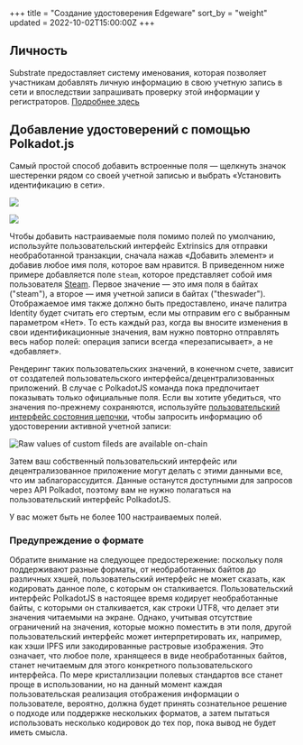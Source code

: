 +++
title = "Создание удостоверения Edgeware"
sort_by = "weight"
updated = 2022-10-02T15:00:00Z
+++

## Личность

Substrate предоставляет систему именования, которая позволяет участникам добавлять личную информацию в свою учетную запись в сети и впоследствии запрашивать проверку этой информации у регистраторов. [Подробнее здесь](https://wiki.polkadot.network/docs/en/learn-identity#registrars)

## Добавление удостоверений с помощью Polkadot.js

Самый простой способ добавить встроенные поля — щелкнуть значок шестеренки рядом со своей учетной записью и выбрать «Установить идентификацию в сети».

![](https://user-images.githubusercontent.com/32852637/116119305-477def80-a68c-11eb-9dba-1124d54a13e7.PNG)

![](https://user-images.githubusercontent.com/32852637/116119319-4d73d080-a68c-11eb-9b4e-8ac906e18baf.png)

Чтобы добавить настраиваемые поля помимо полей по умолчанию, используйте пользовательский интерфейс Extrinsics для отправки необработанной транзакции, сначала нажав «Добавить элемент» и добавив любое имя поля, которое вам нравится. В приведенном ниже примере добавляется поле `steam`, которое представляет собой имя пользователя [Steam](https://store.steampowered.com/). Первое значение — это имя поля в байтах \("steam"\), а второе — имя учетной записи в байтах \("theswader"\). Отображаемое имя также должно быть предоставлено, иначе палитра Identity будет считать его стертым, если мы отправим его с выбранным параметром «Нет». То есть каждый раз, когда вы вносите изменения в свои идентификационные значения, вам нужно повторно отправлять весь набор полей: операция записи всегда «перезаписывает», а не «добавляет».

Рендеринг таких пользовательских значений, в конечном счете, зависит от создателей пользовательского интерфейса/децентрализованных приложений. В случае с PolkadotJS команда пока предпочитает показывать только официальные поля. Если вы хотите убедиться, что значения по-прежнему сохраняются, используйте [пользовательский интерфейс состояния цепочки](https://polkadot.js.org/apps/#/chainstate), чтобы запросить информацию об удостоверении активной учетной записи:

![Raw values of custom fileds are available on-chain](https://wiki.polkadot.network/img/identity/05.jpg)

Затем ваш собственный пользовательский интерфейс или децентрализованное приложение могут делать с этими данными все, что им заблагорассудится. Данные останутся доступными для запросов через API Polkadot, поэтому вам не нужно полагаться на пользовательский интерфейс PolkadotJS.

У вас может быть не более 100 настраиваемых полей.

### Предупреждение о формате

Обратите внимание на следующее предостережение: поскольку поля поддерживают разные форматы, от необработанных байтов до различных хэшей, пользовательский интерфейс не может сказать, как кодировать данное поле, с которым он сталкивается. Пользовательский интерфейс PolkadotJS в настоящее время кодирует необработанные байты, с которыми он сталкивается, как строки UTF8, что делает эти значения читаемыми на экране. Однако, учитывая отсутствие ограничений на значения, которые можно поместить в эти поля, другой пользовательский интерфейс может интерпретировать их, например, как хэши IPFS или закодированные растровые изображения. Это означает, что любое поле, хранящееся в виде необработанных байтов, станет нечитаемым для этого конкретного пользовательского интерфейса. По мере кристаллизации полевых стандартов все станет проще в использовании, но на данный момент каждая пользовательская реализация отображения информации о пользователе, вероятно, должна будет принять сознательное решение о подходе или поддержке нескольких форматов, а затем пытаться использовать несколько кодировок до тех пор, пока вывод не будет иметь смысла.
